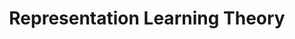---
title: Representation Learning Theory
description: Extension of a previous representation learning theory work, providing more general and robust bounds.
img: assets/img/project_preview/repl-theory.png
importance: 5
category: projects
paper: RepLearn-Theory.pdf
---
